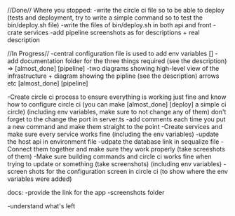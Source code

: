 //Done//
Where you stopped:
-write the circle ci file so to be able to deploy (tests and deployment, try to write a simple command so to test the bin/deploy.sh file)
-write the files of bin/deploy.sh in both api and front
-crate services
-add pipeline screenshots as for descriptions + real description


//In Progress//
-central configuration file is used to add env variables []
-add documentation folder for the three things required (see the description) => [almost_done] [pipeline] 
-two diagrams showing high-level view of the infrastructure + diagram showing the pipline (see the description)
arrows etc [almost_done] [pipeline]

-Create circle ci process to ensure everything is working just fine and know how to configure circle ci (you can make [almost_done] [deploy]
a simple ci circle) (including env variables, make sure to not change any of them) don't forget to the change the port in server.ts
-add comments each time you put a new command and make them straight to the point
-Create services and make sure every service works fine (including the env variables)
-update the host api in environment file
-udpate the database link in sequalize file
-Connect them together and make sure they work properly (take screeshots of them)
-Make sure building commands and circle ci works fine when trying to update or something (take screenshots) (including env variables)
-screen shots for the configuration screen in circle ci (to show where the env variables were added)



docs:
-provide the link for the app
-screenshots folder

-understand what's left